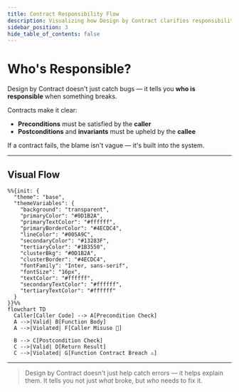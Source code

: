 ```yaml
---
title: Contract Responsibility Flow
description: Visualizing how Design by Contract clarifies responsibility between caller and callee.
sidebar_position: 3
hide_table_of_contents: false
---
```


# Who's Responsible?

Design by Contract doesn't just catch bugs — it tells you **who is responsible** when something breaks.

Contracts make it clear:

- **Preconditions** must be satisfied by the **caller**
- **Postconditions** and **invariants** must be upheld by the **callee**

If a contract fails, the blame isn't vague — it's built into the system.

---

## Visual Flow

```mermaid
%%{init: {
  "theme": "base",
  "themeVariables": {
    "background": "transparent",
    "primaryColor": "#0D1B2A",
    "primaryTextColor": "#ffffff",
    "primaryBorderColor": "#4ECDC4",
    "lineColor": "#005A9C",
    "secondaryColor": "#13283F",
    "tertiaryColor": "#1B3550",
    "clusterBkg": "#0D1B2A",
    "clusterBorder": "#4ECDC4",
    "fontFamily": "Inter, sans-serif",
    "fontSize": "16px",
    "textColor": "#ffffff",
    "secondaryTextColor": "#ffffff",
    "tertiaryTextColor": "#ffffff"
  }
}}%%
flowchart TD
  Caller[Caller Code] --> A[Precondition Check]
  A -->|Valid| B[Function Body]
  A -->|Violated| F[Caller Misuse 🛑]

  B --> C[Postcondition Check]
  C -->|Valid| D[Return Result]
  C -->|Violated| G[Function Contract Breach ⚠️]
```

---

> Design by Contract doesn't just help catch errors — it helps explain them.
> It tells you not just _what_ broke, but _who_ needs to fix it.
